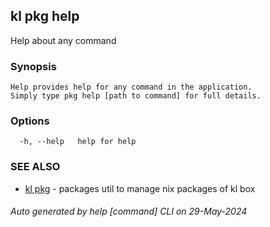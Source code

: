 ## kl pkg help

Help about any command

### Synopsis

```
Help provides help for any command in the application.
Simply type pkg help [path to command] for full details.
```

### Options

```
  -h, --help   help for help
```

### SEE ALSO

* [kl pkg](kl_pkg.md)  - packages util to manage nix packages of kl box

###### Auto generated by help [command] CLI on 29-May-2024
